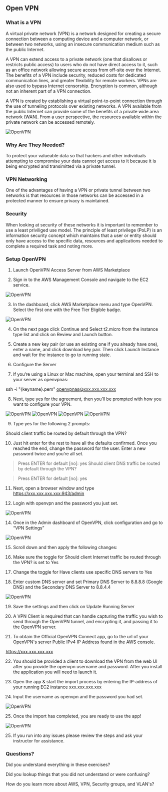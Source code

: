 ## Open VPN


###  What is a VPN

A virtual private network (VPN) is a network designed for creating a secure connection between a computing device and a computer network, or between two networks, using an insecure communication medium such as the public Internet.

A VPN can extend access to a private network (one that disallows or restricts public access) to users who do not have direct access to it, such as an office network allowing secure access from off-site over the Internet. The benefits of a VPN include security, reduced costs for dedicated communication lines, and greater flexibility for remote workers. VPNs are also used to bypass Internet censorship. Encryption is common, although not an inherent part of a VPN connection.

A VPN is created by establishing a virtual point-to-point connection through the use of tunneling protocols over existing networks. A VPN available from the public Internet can provide some of the benefits of a private wide area network (WAN). From a user perspective, the resources available within the private network can be accessed remotely.

![OpenVPN](vpn.png)

### Why Are They Needed?

To protect your valueable data so that hackers and other individuals attempting to compromise your data cannot get access to it because it is being encrypted and transimitted via a private tunnel.

### VPN Networking

One of the advantages of having a VPN or private tunnel between two networks is that resources in those networks can be accessed in a protected manner to ensure privacy is maintained.

### Security

When looking at security of these networks it is important to remember to use a least priviliged use model. The principle of least privilege (PoLP) is an information security concept which maintains that a user or entity should only have access to the specific data, resources and applications needed to complete a required task and noting more.

### Setup OpenVPN

1. Launch OpenVPN Access Server from AWS Marketplace

2. Sign in to the AWS Management Console and navigate to the EC2 service.

![OpenVPN](1-openvpn.png)

3. In the dashboard, click AWS Marketplace menu and type OpenVPN. Select the first one with the Free Tier Eligible badge.

![OpenVPN](2-openvpn.png)

4. On the next page click Continue and Select t2.micro from the instance type list and click on Review and Launch button.

5. Create a new key pair (or use an existing one if you already have one), enter a name, and click download key pair. Then click Launch Instance and wait for the instance to go to running state.


6. Configure the Server

7. If you’re using a Linux or Mac machine, open your terminal and SSH to your server as openvpnas:

ssh -i "{keyname}.pem" openvpnas@xxx.xxx.xxx.xxx

8. Next, type yes for the agreement, then you’ll be prompted with how you want to configure your VPN.

![OpenVPN](1-open-vpn-server-settings)
![OpenVPN](2-open-vpn-server-settings)
![OpenVPN](3-open-vpn-server-settings)
![OpenVPN](4-open-vpn-server-settings)

9. Type yes for the following 2 prompts:

Should client traffic be routed by default through the VPN?

10. Just hit enter for the rest to have all the defaults confirmed. Once you reached the end, change the password for the user. Enter a new password twice and you’re all set.

> Press ENTER for default [no]: yes
Should client DNS traffic be routed by default through the VPN?

> Press ENTER for default [no]: yes

11. Next, open a browser window and type https://xxx.xxx.xxx.xxx:943/admin 

12. Login with openvpn and the password you just set.

![OpenVPN](4-openvpn.png)

14. Once in the Admin dashboard of OpenVPN, click configuration and go to “VPN Settings”

![OpenVPN](5-openvpn.png)

15. Scroll down and then apply the following changes:

16. Make sure the toggle for Should client Internet traffic be routed through the VPN? is set to Yes

17. Change the toggle for Have clients use specific DNS servers to Yes

18. Enter custom DNS server and set Primary DNS Server to 8.8.8.8 (Google DNS) and the Secondary DNS Server to 8.8.4.4

![OpenVPN](6-openvpn.png)

19. Save the settings and then click on Update Running Server


20. A VPN Client is required that can handle capturing the traffic you wish to send through the OpenVPN tunnel, and encrypting it, and passing it to the OpenVPN server.

21. To obtain the Official OpenVPN Connect app, go to the url of your OpenVPN's server Public IPv4 IP Address found in the AWS console.  

https://xxx.xxx.xxx.xxx

22. You should be provided a client to download the VPN from the web UI after you provide the openvpn username and password. After you install the application you will need to launch it.

23. Open the app & start the import process by entering the IP-address of your running EC2 instance xxx.xxx.xxx.xxx

24. Input the username as openvpn and the password you had set.

![OpenVPN](8-openvpn.png)

25. Once the import has completed, you are ready to use the app!

![OpenVPN](9-openvpn.png)

25. If you run into any issues please review the steps and ask your instructor for assistance.

### Questions?

Did you understand everything in these exercises?

Did you lookup things that you did not understand or were confusing?

How do you learn more about AWS, VPN, Security groups, and VLAN's?
